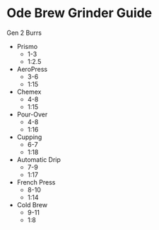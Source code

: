 # Ode Brew Grinder Guide

Gen 2 Burrs

- Prismo
  - 1-3
  - 1:2.5
- AeroPress
  - 3-6
  - 1:15
- Chemex
  - 4-8
  - 1:15
- Pour-Over
  - 4-8
  - 1:16
- Cupping
  - 6-7
  - 1:18
- Automatic Drip
  - 7-9
  - 1:17
- French Press
  - 8-10
  - 1:14
- Cold Brew
  - 9-11
  - 1:8
